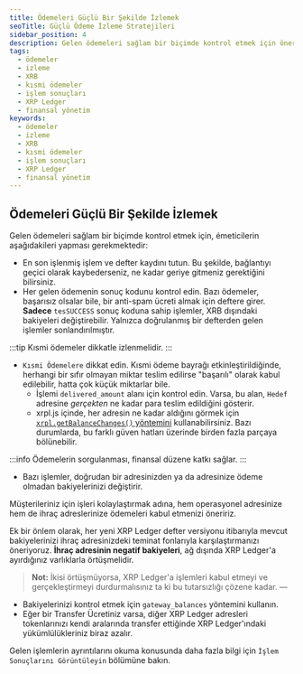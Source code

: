 ```yaml
---
title: Ödemeleri Güçlü Bir Şekilde İzlemek
seoTitle: Güçlü Ödeme İzleme Stratejileri
sidebar_position: 4
description: Gelen ödemeleri sağlam bir biçimde kontrol etmek için öneriler sunulmaktadır. Kısmi ödemeleri dikkatle izlemek ve finansal yönetim pratikleri hakkında bilgiler içerir.
tags: 
  - ödemeler
  - izleme
  - XRB
  - kısmi ödemeler
  - işlem sonuçları
  - XRP Ledger
  - finansal yönetim
keywords: 
  - ödemeler
  - izleme
  - XRB
  - kısmi ödemeler
  - işlem sonuçları
  - XRP Ledger
  - finansal yönetim
---
```


## Ödemeleri Güçlü Bir Şekilde İzlemek

Gelen ödemeleri sağlam bir biçimde kontrol etmek için, émeticilerin aşağıdakileri yapması gerekmektedir:

* En son işlenmiş işlem ve defter kaydını tutun. Bu şekilde, bağlantıyı geçici olarak kaybederseniz, ne kadar geriye gitmeniz gerektiğini bilirsiniz.
* Her gelen ödemenin sonuç kodunu kontrol edin. Bazı ödemeler, başarısız olsalar bile, bir anti-spam ücreti almak için deftere girer. **Sadece** `tesSUCCESS` sonuç koduna sahip işlemler, XRB dışındaki bakiyeleri değiştirebilir. Yalnızca doğrulanmış bir defterden gelen işlemler sonlandırılmıştır.

:::tip
Kısmi ödemeler dikkatle izlenmelidir.
:::

* `Kısmi Ödemelere` dikkat edin. Kısmi ödeme bayrağı etkinleştirildiğinde, herhangi bir sıfır olmayan miktar teslim edilirse "başarılı" olarak kabul edilebilir, hatta çok küçük miktarlar bile.
    * İşlemi `delivered_amount` alanı için kontrol edin. Varsa, bu alan, `Hedef` adresine _gerçekten_ ne kadar para teslim edildiğini gösterir.
    * xrpl.js içinde, her adresin ne kadar aldığını görmek için [`xrpl.getBalanceChanges()` yöntemini](https://js.xrpl.org/modules.html#getBalanceChanges) kullanabilirsiniz. Bazı durumlarda, bu farklı güven hatları üzerinde birden fazla parçaya bölünebilir.

:::info
Ödemelerin sorgulanması, finansal düzene katkı sağlar.
:::

* Bazı işlemler, doğrudan bir adresinizden ya da adresinize ödeme olmadan bakiyelerinizi değiştirir.

Müşterileriniz için işleri kolaylaştırmak adına, hem operasyonel adresinize hem de ihraç adreslerinize ödemeleri kabul etmenizi öneririz.

Ek bir önlem olarak, her yeni XRP Ledger defter versiyonu itibarıyla mevcut bakiyelerinizi ihraç adresinizdeki teminat fonlarıyla karşılaştırmanızı öneriyoruz. **İhraç adresinin negatif bakiyeleri**, ağ dışında XRP Ledger'a ayırdığınız varlıklarla örtüşmelidir. 

> **Not:**
> İkisi örtüşmüyorsa, XRP Ledger'a işlemleri kabul etmeyi ve gerçekleştirmeyi durdurmalısınız ta ki bu tutarsızlığı çözene kadar. — 

* Bakiyelerinizi kontrol etmek için `gateway_balances` yöntemini kullanın.
* Eğer bir Transfer Ücretiniz varsa, diğer XRP Ledger adresleri tokenlarınızı kendi aralarında transfer ettiğinde XRP Ledger'ındaki yükümlülükleriniz biraz azalır.

Gelen işlemlerin ayrıntılarını okuma konusunda daha fazla bilgi için `İşlem Sonuçlarını Görüntüleyin` bölümüne bakın.